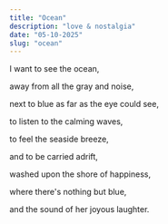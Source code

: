 ```yaml
---
title: "Ocean"
description: "love & nostalgia"
date: "05-10-2025"
slug: "ocean"
---
```


I want to see the ocean,

away from all the gray and noise,

next to blue as far as the eye could see,

to listen to the calming waves,

to feel the seaside breeze,

and to be carried adrift,

washed upon the shore of happiness,

where there's nothing but blue,

and the sound of her joyous laughter.
